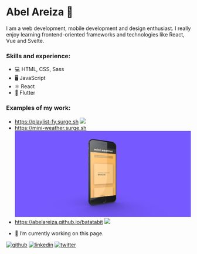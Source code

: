 # Abel Areiza 👋

I am a web development, mobile development and design enthusiast. I really enjoy learning frontend-oriented frameworks and technologies like React, Vue and Svelte.

### Skills and experience:
* 💻 HTML, CSS, Sass
* 🖥 JavaScript
* ⚛ React
* 📱 Flutter

### Examples of my work:
* https://playlist-fy.surge.sh
    <img src="https://github.com/abelareiza/playlist-fy/blob/master/playlist-fy_mockup.png">
* https://mini-weather.surge.sh
    <img src="https://github.com/abelareiza/mini-weather/blob/main/mini-weather_mockup.png">
* https://abelareiza.github.io/batatabit
    <img src="https://github.com/abelareiza/batatabit/blob/master/batatabit_mockup.jpg">

- 🔭 I’m currently working on this page. 

[<img src='https://cdn.jsdelivr.net/npm/simple-icons@3.0.1/icons/github.svg' alt='github' height='40'>](https://github.com/abelareiza)  [<img src='https://cdn.jsdelivr.net/npm/simple-icons@3.0.1/icons/linkedin.svg' alt='linkedin' height='40'>](https://www.linkedin.com/in/https://www.linkedin.com/in/abel-areiza//)  [<img src='https://cdn.jsdelivr.net/npm/simple-icons@3.0.1/icons/twitter.svg' alt='twitter' height='40'>](https://twitter.com/https://twitter.com/Enjuavel)  
